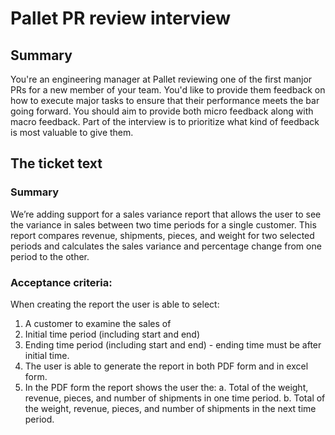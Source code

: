 # Pallet PR review interview

## Summary

You're an engineering manager at Pallet reviewing one of the first manjor PRs for a new member of your team. You'd like to provide them feedback on how to execute major tasks to ensure that their performance meets the bar going forward. You should aim to provide both micro feedback along with macro feedback. Part of the interview is to prioritize what kind of feedback is most valuable to give them. 

## The ticket text

### Summary

We’re adding support for a sales variance report that allows the user to see the variance in sales between two time periods for a single customer. This report compares revenue, shipments, pieces, and weight for two selected periods and calculates the sales variance and percentage change from one period to the other.

### Acceptance criteria:

When creating the report the user is able to select:

1. A customer to examine the sales of 
2. Initial time period (including start and end)
3. Ending time period (including start and end) - ending time must be after initial time. 
4. The user is able to generate the report in both PDF form and in excel form. 
5. In the PDF form the report shows the user the:
	a. Total of the weight, revenue, pieces, and number of shipments in one time period. 
	b. Total of the weight, revenue, pieces, and number of shipments in the next time period. 
